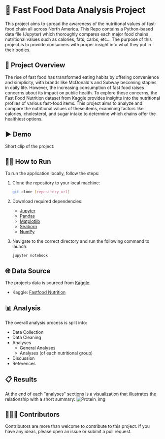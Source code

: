 # 🍔 Fast Food Data Analysis Project
This project aims to spread the awareness of the nutritional values of fast-food chain all across North America. This Repo contains a Python-based data file (Jupyter) which thoroughly compares each major food chains nutritional values such as calories, fats, carbs, etc... The purpose of this project is to provide consumers with proper insight into what they put in their bodies.

## 🔎 Project Overview
The rise of fast food has transformed eating habits by offering convenience and simplicity, with brands like McDonald's and Subway becoming staples in daily life. However, the increasing consumption of fast food raises concerns about its impact on public health. To explore these concerns, the Fast Food Nutrition dataset from Kaggle provides insights into the nutritional profiles of various fast-food items. This project aims to analyze and compare the nutritional values of these items, examining factors like calories, cholesterol, and sugar intake to determine which chains offer the healthiest options.

## ▶️ Demo
Short clip of the project:



## 🏃‍♂️ How to Run

To run the application locally, follow the steps:

1. Clone the repository to your local machine:

    ```bash
    git clone [repository_url]
    ```
    
2. Download required dependencies:
   - [Jupyter](https://jupyter.org/)
   - [Pandas](https://pandas.pydata.org/)
   - [Matplotlib](https://matplotlib.org/)
   - [Seaborn](https://seaborn.pydata.org/)
   - [NumPy](https://numpy.org/)
     
4. Navigate to the correct directory and run the following command to launch:
   ```bash
   jupyter notebook
   ```

## 🌐 Data Source
The projects data is sourced from [Kaggle](https://www.kaggle.com/datasets):
- Kaggle: [Fastfood Nutrition](https://www.kaggle.com/datasets/ulrikthygepedersen/fastfood-nutrition/)

## 📊 Analysis
The overall analysis process is split into:
- Data Collection
- Data Cleaning
- Analyses
  - General Analyses
  - Analyses (of each nutritional group)
- Discussion
- References

## 📋 Results
At the end of each "analyses" sections is a visualization that illustrates the relationship with a short summary: 
![Protein_img](https://github.com/user-attachments/assets/579c767e-b6b2-45a8-b083-98791aac19d2)

## 🧑‍🤝‍🧑 Contributors
Contributors are more than welcome to contribute to this project. If you have any ideas, please open an issue or submit a pull request.
